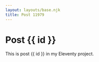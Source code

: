 ```yaml
---
layout: layouts/base.njk
title: Post 11979
---
```


# Post {{ id }}

This is post {{ id }} in my Eleventy project.
